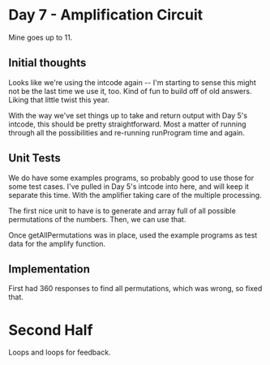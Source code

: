 # Day 7 - Amplification Circuit

Mine goes up to 11.

## Initial thoughts

Looks like we're using the intcode again -- I'm starting to sense this might not be the last time we use it, too. Kind of fun to build off of old answers. Liking that little twist this year.

With the way we've set things up to take and return output with Day 5's intcode, this should be pretty straightforward. Most a matter of running through all the possibilities and re-running runProgram time and again.

## Unit Tests

We do have some examples programs, so probably good to use those for some test cases. I've pulled in Day 5's intcode into here, and will keep it separate this time. With the amplifier taking care of the multiple processing.

The first nice unit to have is to generate and array full of all possible permutations of the numbers. Then, we can use that.

Once getAllPermutations was in place, used the example programs as test data for the amplify function.

## Implementation

First had 360 responses to find all permutations, which was wrong, so fixed that.

# Second Half

Loops and loops for feedback.

